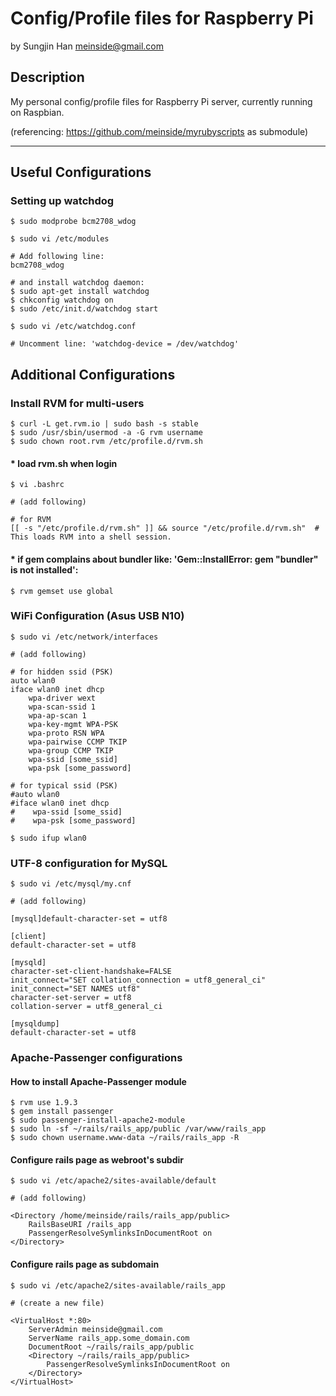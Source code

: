 # Config/Profile files for Raspberry Pi #
by Sungjin Han <meinside@gmail.com>

## Description ##

My personal config/profile files for Raspberry Pi server, currently running on Raspbian.

(referencing: https://github.com/meinside/myrubyscripts as submodule)


* * *

## Useful Configurations ##

### Setting up watchdog ###

```
$ sudo modprobe bcm2708_wdog

$ sudo vi /etc/modules

# Add following line:
bcm2708_wdog

# and install watchdog daemon:
$ sudo apt-get install watchdog
$ chkconfig watchdog on
$ sudo /etc/init.d/watchdog start

$ sudo vi /etc/watchdog.conf

# Uncomment line: 'watchdog-device = /dev/watchdog'
```

## Additional Configurations ##

### Install RVM for multi-users ###

```
$ curl -L get.rvm.io | sudo bash -s stable
$ sudo /usr/sbin/usermod -a -G rvm username
$ sudo chown root.rvm /etc/profile.d/rvm.sh
```

#### * load rvm.sh when login ####
``$ vi .bashrc``

```
# (add following)

# for RVM
[[ -s "/etc/profile.d/rvm.sh" ]] && source "/etc/profile.d/rvm.sh"  # This loads RVM into a shell session.
```

#### * if gem complains about bundler like: 'Gem::InstallError: gem "bundler" is not installed': ####
``$ rvm gemset use global``

### WiFi Configuration (Asus USB N10) ###

``$ sudo vi /etc/network/interfaces``

```
# (add following)

# for hidden ssid (PSK)
auto wlan0
iface wlan0 inet dhcp
    wpa-driver wext
    wpa-scan-ssid 1
    wpa-ap-scan 1
    wpa-key-mgmt WPA-PSK
    wpa-proto RSN WPA
    wpa-pairwise CCMP TKIP
    wpa-group CCMP TKIP
    wpa-ssid [some_ssid]
    wpa-psk [some_password]

# for typical ssid (PSK)
#auto wlan0
#iface wlan0 inet dhcp
#    wpa-ssid [some_ssid]
#    wpa-psk [some_password]
```

``$ sudo ifup wlan0``


### UTF-8 configuration for MySQL ###

``$ sudo vi /etc/mysql/my.cnf``

```
# (add following)

[mysql]default-character-set = utf8
 
[client]
default-character-set = utf8
 
[mysqld]
character-set-client-handshake=FALSE
init_connect="SET collation_connection = utf8_general_ci"
init_connect="SET NAMES utf8"
character-set-server = utf8
collation-server = utf8_general_ci
 
[mysqldump]
default-character-set = utf8
```


### Apache-Passenger configurations ###

#### How to install Apache-Passenger module ####

```
$ rvm use 1.9.3
$ gem install passenger
$ sudo passenger-install-apache2-module
$ sudo ln -sf ~/rails/rails_app/public /var/www/rails_app
$ sudo chown username.www-data ~/rails/rails_app -R
```

#### Configure rails page as webroot's subdir ####

``$ sudo vi /etc/apache2/sites-available/default``

```
# (add following)

<Directory /home/meinside/rails/rails_app/public>
    RailsBaseURI /rails_app
    PassengerResolveSymlinksInDocumentRoot on
</Directory>
```

#### Configure rails page as subdomain ####

``$ sudo vi /etc/apache2/sites-available/rails_app``

```
# (create a new file)

<VirtualHost *:80>
    ServerAdmin meinside@gmail.com
    ServerName rails_app.some_domain.com
    DocumentRoot ~/rails/rails_app/public
    <Directory ~/rails/rails_app/public>
        PassengerResolveSymlinksInDocumentRoot on
    </Directory>
</VirtualHost>
```
